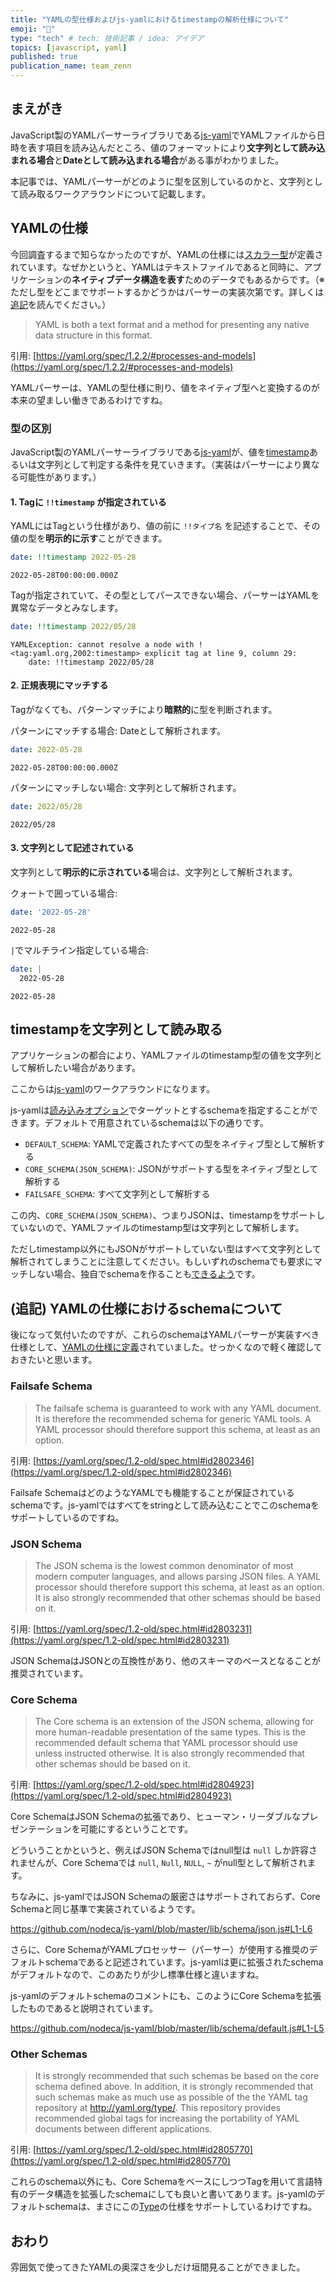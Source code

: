 ```yaml
---
title: "YAMLの型仕様およびjs-yamlにおけるtimestampの解析仕様について"
emoji: "🐥"
type: "tech" # tech: 技術記事 / idea: アイデア
topics: [javascript, yaml]
published: true
publication_name: team_zenn
---
```


## まえがき

JavaScript製のYAMLパーサーライブラリである[js-yaml](https://github.com/nodeca/js-yaml)でYAMLファイルから日時を表す項目を読み込んだところ、値のフォーマットにより**文字列として読み込まれる場合**と**Dateとして読み込まれる場合**がある事がわかりました。

本記事では、YAMLパーサーがどのように型を区別しているのかと、文字列として読み取るワークアラウンドについて記載します。

## YAMLの仕様

今回調査するまで知らなかったのですが、YAMLの仕様には[スカラー型](https://yaml.org/type/)が定義されています。なぜかというと、YAMLはテキストファイルであると同時に、アプリケーションの**ネイティブデータ構造を表す**ためのデータでもあるからです。（※ただし型をどこまでサポートするかどうかはパーサーの実装次第です。詳しくは[追記](https://zenn.dev/bisque/articles/yaml-type-spec#(%E8%BF%BD%E8%A8%98)-yaml%E3%81%AE%E4%BB%95%E6%A7%98%E3%81%AB%E3%81%8A%E3%81%91%E3%82%8Bschema%E3%81%AB%E3%81%A4%E3%81%84%E3%81%A6)を読んでください。）

> YAML is both a text format and a method for presenting any native data structure in this format.

引用: [https://yaml.org/spec/1.2.2/#processes-and-models](https://yaml.org/spec/1.2.2/#processes-and-models)

YAMLパーサーは、YAMLの型仕様に則り、値をネイティブ型へと変換するのが本来の望ましい働きであるわけですね。

### 型の区別

JavaScript製のYAMLパーサーライブラリである[js-yaml](https://github.com/nodeca/js-yaml)が、値を[timestamp](https://yaml.org/type/timestamp.html)あるいは文字列として判定する条件を見ていきます。（実装はパーサーにより異なる可能性があります。）

#### 1. Tagに `!!timestamp` が指定されている

YAMLにはTagという仕様があり、値の前に `!!タイプ名` を記述することで、その値の型を**明示的に示す**ことができます。

```yaml
date: !!timestamp 2022-05-28
```

```
2022-05-28T00:00:00.000Z
```

Tagが指定されていて、その型としてパースできない場合、パーサーはYAMLを異常なデータとみなします。

```yaml
date: !!timestamp 2022/05/28
```

```
YAMLException: cannot resolve a node with !<tag:yaml.org,2002:timestamp> explicit tag at line 9, column 29:
    date: !!timestamp 2022/05/28
```

#### 2. 正規表現にマッチする

Tagがなくても、パターンマッチにより**暗黙的**に型を判断されます。

パターンにマッチする場合: Dateとして解析されます。

```yaml
date: 2022-05-28
```

```
2022-05-28T00:00:00.000Z
```

パターンにマッチしない場合: 文字列として解析されます。

```yaml
date: 2022/05/28
```

```
2022/05/28
```

#### 3. 文字列として記述されている

文字列として**明示的に示されている**場合は、文字列として解析されます。

クォートで囲っている場合:

```yaml
date: '2022-05-28'
```

```
2022-05-28
```

`|`でマルチライン指定している場合:

```yaml
date: | 
  2022-05-28
```

```
2022-05-28
```

## timestampを文字列として読み取る

アプリケーションの都合により、YAMLファイルのtimestamp型の値を文字列として解析したい場合があります。

ここからは[js-yaml](https://github.com/nodeca/js-yaml)のワークアラウンドになります。

js-yamlは[読み込みオプション](https://github.com/nodeca/js-yaml#load-string---options-)でターゲットとするschemaを指定することができます。デフォルトで用意されているschemaは以下の通りです。

- `DEFAULT_SCHEMA`: YAMLで定義されたすべての型をネイティブ型として解析する
- `CORE_SCHEMA(JSON_SCHEMA)`: JSONがサポートする型をネイティブ型として解析する
- `FAILSAFE_SCHEMA`: すべて文字列として解析する

この内、`CORE_SCHEMA(JSON_SCHEMA)`、つまりJSONは、timestampをサポートしていないので、YAMLファイルのtimestamp型は文字列として解析します。

ただしtimestamp以外にもJSONがサポートしていない型はすべて文字列として解析されてしまうことに注意してください。もしいずれのschemaでも要求にマッチしない場合、独自でschemaを作ることも[できるよう](https://github.com/nodeca/js-yaml/issues/161#issuecomment-72711349)です。

## (追記) YAMLの仕様におけるschemaについて

後になって気付いたのですが、これらのschemaはYAMLパーサーが実装すべき仕様として、[YAMLの仕様に定義](https://yaml.org/spec/1.2-old/spec.html#Schema)されていました。せっかくなので軽く確認しておきたいと思います。

### Failsafe Schema

> The failsafe schema is guaranteed to work with any YAML document. It is therefore the recommended schema for generic YAML tools. A YAML processor should therefore support this schema, at least as an option.

引用: [https://yaml.org/spec/1.2-old/spec.html#id2802346](https://yaml.org/spec/1.2-old/spec.html#id2802346)

Failsafe SchemaはどのようなYAMLでも機能することが保証されているschemaです。js-yamlではすべてをstringとして読み込むことでこのschemaをサポートしているのですね。

### JSON Schema

> The JSON schema is the lowest common denominator of most modern computer languages, and allows parsing JSON files. A YAML processor should therefore support this schema, at least as an option. It is also strongly recommended that other schemas should be based on it.

引用: [https://yaml.org/spec/1.2-old/spec.html#id2803231](https://yaml.org/spec/1.2-old/spec.html#id2803231)

JSON SchemaはJSONとの互換性があり、他のスキーマのベースとなることが推奨されています。

### Core Schema

> The Core schema is an extension of the JSON schema, allowing for more human-readable presentation of the same types. This is the recommended default schema that YAML processor should use unless instructed otherwise. It is also strongly recommended that other schemas should be based on it.

引用: [https://yaml.org/spec/1.2-old/spec.html#id2804923](https://yaml.org/spec/1.2-old/spec.html#id2804923)

Core SchemaはJSON Schemaの拡張であり、ヒューマン・リーダブルなプレゼンテーションを可能にするということです。

どういうことかというと、例えばJSON Schemaではnull型は `null` しか許容されませんが、Core Schemaでは `null`, `Null`, `NULL`, `~` がnull型として解析されます。

ちなみに、js-yamlではJSON Schemaの厳密さはサポートされておらず、Core Schemaと同じ基準で実装されているようです。

https://github.com/nodeca/js-yaml/blob/master/lib/schema/json.js#L1-L6

さらに、Core SchemaがYAMLプロセッサー（パーサー）が使用する推奨のデフォルトschemaであると記述されています。js-yamlは更に拡張されたschemaがデフォルトなので、このあたりが少し標準仕様と違いますね。

js-yamlのデフォルトschemaのコメントにも、このようにCore Schemaを拡張したものであると説明されています。

https://github.com/nodeca/js-yaml/blob/master/lib/schema/default.js#L1-L5

### Other Schemas

> It is strongly recommended that such schemas be based on the core schema defined above. In addition, it is strongly recommended that such schemas make as much use as possible of the the YAML tag repository at http://yaml.org/type/. This repository provides recommended global tags for increasing the portability of YAML documents between different applications.

引用: [https://yaml.org/spec/1.2-old/spec.html#id2805770](https://yaml.org/spec/1.2-old/spec.html#id2805770)

これらのschema以外にも、Core SchemaをベースにしつつTagを用いて言語特有のデータ構造を拡張したschemaにしても良いと書いてあります。js-yamlのデフォルトschemaは、まさにこの[Type](http://yaml.org/type/)の仕様をサポートしているわけですね。

## おわり

雰囲気で使ってきたYAMLの奥深さを少しだけ垣間見ることができました。
